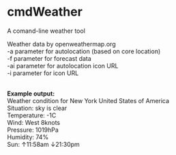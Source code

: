 cmdWeather
==========

A comand-line  weather tool

Weather data by openweathermap.org<br>
-a parameter for autolocation (based on core location)<br>
-f parameter for forecast data<br>
-ai parameter for autolocation icon URL<br>
-i parameter for icon URL<br><br>

<strong>Example output:</strong><br>
Weather condition for New York United States of America<br>
Situation: sky is clear<br>
Temperature: -1C<br>
Wind: West 8knots<br>
Pressure: 1019hPa<br>
Humidity: 74%<br>
Sun: ↑11:58am ↓21:30pm<br>
